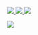 <p align="left">
<a href="https://github.com/Mirazex">
  <img src="https://github-readme-stats.vercel.app/api?username=Mirazex&show_icons=true&theme=dracula&count_private=true&include_all_commits=true&bg_color=202225&title_color=c66a57&text_color=FFFFFF&icon_color=c66a57&hide_border=true">
</a>
<a href="https://github.com/Mirazex">
  <img src="https://github-readme-stats.vercel.app/api/top-langs/?username=mirazex&langs_count=10&theme=dracula&card_width=495&bg_color=202225&title_color=c66a57&count_private=true&text_color=FFFFFF&icon_color=c66a57&hide_border=true">
</a> 
<a href="https://wakatime.com/@mirazex">
  <img src="https://github-readme-stats.vercel.app/api/wakatime?username=mirazex&theme=dracul&bg_color=202225&title_color=c66a57&text_color=FFFFFF&icon_color=c66a57a&hide_border=true">
</a>  
<br>
</p>

![](https://hit.yhype.halp.im/github/profile?user_id=22584144)
